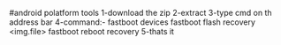#android polatform tools
1-download the zip
2-extract
3-type cmd on th address bar
4-command:-
   fastboot devices
   fastboot flash recovery <img.file>
   fastboot reboot recovery
5-thats it
